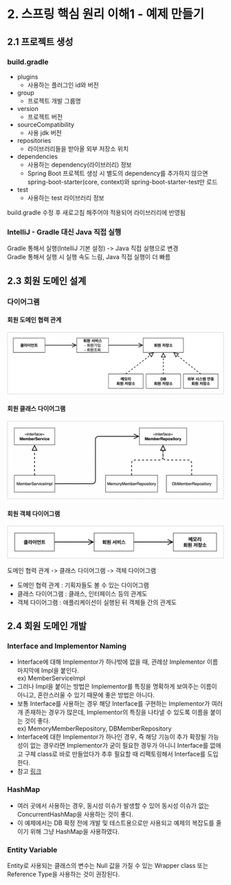 # 2. 스프링 핵심 원리 이해1 - 예제 만들기

## 2.1 프로젝트 생성

### build.gradle
- plugins
    - 사용하는 플러그인 id와 버전
- group
    - 프로젝트 개발 그룹명
- version
    - 프로젝트 버전
- sourceCompatibility
    - 사용 jdk 버전
- repositories
    - 라이브러리들을 받아올 외부 저장소 위치
- dependencies
    - 사용하는 dependency(라이브러리) 정보
    - Spring Boot 프로젝트 생성 시 별도의 dependency를 추가하지 않으면 spring-boot-starter(core, context)와 spring-boot-starter-test만 로드
- test
    - 사용하는 test 라이브러리 정보

build.gradle 수정 후 새로고침 해주어야 적용되어 라이브러리에 반영됨

### IntelliJ - Gradle 대신 Java 직접 실행
Gradle 통해서 실행(IntelliJ 기본 설정) -> Java 직접 실행으로 변경<br>
Gradle 통해서 실행 시 실행 속도 느림, Java 직접 실행이 더 빠름

## 2.3 회원 도메인 설계

### 다이어그램

#### 회원 도메인 협력 관계
![회원-도메인-협력-관계](/images/회원-도메인-협력-관계.png)

#### 회원 클래스 다이어그램
![회원-클래스-다이어그램](/images/회원-클래스-다이어그램.png)

#### 회원 객체 다이어그램
![회원-객체-다이어그램](/images/회원-객체-다이어그램.png)

도메인 협력 관계 -> 클래스 다이어그램 -> 객체 다이어그램
- 도메인 협력 관계 : 기획자들도 볼 수 있는 다이어그램
- 클래스 다이어그램 : 클래스, 인터페이스 등의 관계도
- 객체 다이어그램 : 애플리케이션이 실행된 뒤 객체들 간의 관계도

## 2.4 회원 도메인 개발
### Interface and Implementor Naming
- Interface에 대해 Implementor가 하나밖에 없을 때, 관례상 Implementor 이름 마지막에 Impl을 붙인다.<br>
ex) MemberServiceImpl
- 그러나 Impl을 붙이는 방법은 Implementor를 특징을 명확하게 보여주는 이름이 아니고, 혼란스러울 수 있기 때문에 좋은 방법은 아니다.
- 보통 Interface를 사용하는 경우 해당 Interface를 구현하는 Implementor가 여러 개 존재하는 경우가 많은데, Implementor의 특징을 나타낼 수 있도록 이름을 붙이는 것이 좋다.<br>
ex) MemoryMemberRepository, DBMemberRepository
- Interface에 대한 Implementor가 하나인 경우, 즉 해당 기능이 추가 확장될 가능성이 없는 경우라면 Implementor가 굳이 필요한 경우가 아니니 Interface를 없애고 구체 class로 바로 만들었다가 추후 필요할 때 리팩토링해서 Interface를 도입한다.
- 참고 [링크](https://thomaspoignant.medium.com/java-how-to-name-interface-and-implementor-94c0fa564b87)

### HashMap
- 여러 곳에서 사용하는 경우, 동시성 이슈가 발생할 수 있어 동시성 이슈가 없는 ConcurrentHashMap을 사용하는 것이 좋다.
- 이 예제에서는 DB 확정 전에 개발 및 테스트용으로만 사용되고 예제의 복잡도를 줄이기 위해 그냥 HashMap을 사용하였다.

### Entity Variable
Entity로 사용되는 클래스의 변수는 Null 값을 가질 수 있는 Wrapper class 또는 Reference Type을 사용하는 것이 권장된다.